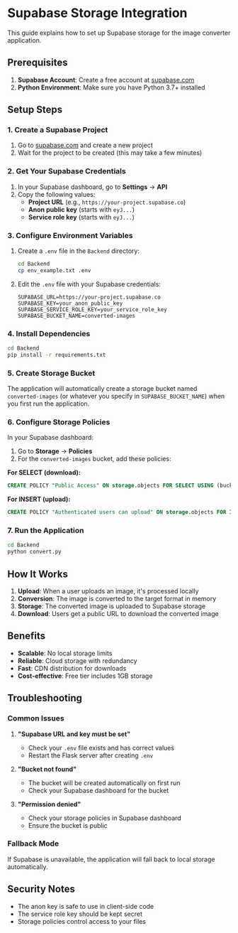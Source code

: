# Supabase Storage Integration

This guide explains how to set up Supabase storage for the image converter application.

## Prerequisites

1. **Supabase Account**: Create a free account at [supabase.com](https://supabase.com)
2. **Python Environment**: Make sure you have Python 3.7+ installed

## Setup Steps

### 1. Create a Supabase Project

1. Go to [supabase.com](https://supabase.com) and create a new project
2. Wait for the project to be created (this may take a few minutes)

### 2. Get Your Supabase Credentials

1. In your Supabase dashboard, go to **Settings** → **API**
2. Copy the following values:
   - **Project URL** (e.g., `https://your-project.supabase.co`)
   - **Anon public key** (starts with `eyJ...`)
   - **Service role key** (starts with `eyJ...`)

### 3. Configure Environment Variables

1. Create a `.env` file in the `Backend` directory:
   ```bash
   cd Backend
   cp env_example.txt .env
   ```

2. Edit the `.env` file with your Supabase credentials:
   ```env
   SUPABASE_URL=https://your-project.supabase.co
   SUPABASE_KEY=your_anon_public_key
   SUPABASE_SERVICE_ROLE_KEY=your_service_role_key
   SUPABASE_BUCKET_NAME=converted-images
   ```

### 4. Install Dependencies

```bash
cd Backend
pip install -r requirements.txt
```

### 5. Create Storage Bucket

The application will automatically create a storage bucket named `converted-images` (or whatever you specify in `SUPABASE_BUCKET_NAME`) when you first run the application.

### 6. Configure Storage Policies

In your Supabase dashboard:

1. Go to **Storage** → **Policies**
2. For the `converted-images` bucket, add these policies:

**For SELECT (download):**
```sql
CREATE POLICY "Public Access" ON storage.objects FOR SELECT USING (bucket_id = 'converted-images');
```

**For INSERT (upload):**
```sql
CREATE POLICY "Authenticated users can upload" ON storage.objects FOR INSERT WITH CHECK (bucket_id = 'converted-images');
```

### 7. Run the Application

```bash
cd Backend
python convert.py
```

## How It Works

1. **Upload**: When a user uploads an image, it's processed locally
2. **Conversion**: The image is converted to the target format in memory
3. **Storage**: The converted image is uploaded to Supabase storage
4. **Download**: Users get a public URL to download the converted image

## Benefits

- **Scalable**: No local storage limits
- **Reliable**: Cloud storage with redundancy
- **Fast**: CDN distribution for downloads
- **Cost-effective**: Free tier includes 1GB storage

## Troubleshooting

### Common Issues

1. **"Supabase URL and key must be set"**
   - Check your `.env` file exists and has correct values
   - Restart the Flask server after creating `.env`

2. **"Bucket not found"**
   - The bucket will be created automatically on first run
   - Check your Supabase dashboard for the bucket

3. **"Permission denied"**
   - Check your storage policies in Supabase dashboard
   - Ensure the bucket is public

### Fallback Mode

If Supabase is unavailable, the application will fall back to local storage automatically.

## Security Notes

- The anon key is safe to use in client-side code
- The service role key should be kept secret
- Storage policies control access to your files 